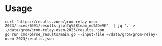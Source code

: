 # Usage

    curl 'https://results.zone/grom-relay-osen-2023/races/6991/results.json?q%5Bteam_eq%5D=VK'  | jq '.' > ~/data/grom/grom-relay-osen-2023/results.json
    go run cmd/parse_results/main.go --input-file ~/data/grom/grom-relay-osen-2023/results.json
